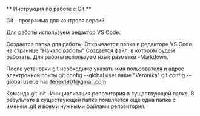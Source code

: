 ** Инструкция по работе с Git **

Git - программа для контроля версий

Для работы используем  редактор VS Code.

Создается папка для работы. Открывается папка в редакторе VS Code на странице "Начало работы"
Создается файл, в котором будем работать.
Для работы используем язык разметки -Markdown.

После установки git необходимо указать имя пользователя и адрес электронной почты 
git config --global user.name "Veronika"
git config --global user.email fenek1901@gmail.com

Команда git init -Инициализация репозитория в существующей папке. В результате в существующей папке появляется еще одна папка с именем .git и всеми нужными  файлами репозитория.